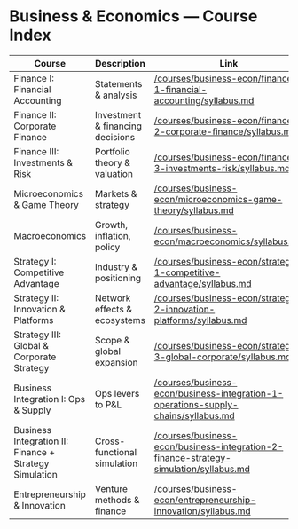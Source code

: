 # Business & Economics — Course Index

| Course | Description | Link |
|---|---|---|
| Finance I: Financial Accounting | Statements & analysis | [/courses/business-econ/finance-1-financial-accounting/syllabus.md](/courses/business-econ/finance-1-financial-accounting/syllabus.md) |
| Finance II: Corporate Finance | Investment & financing decisions | [/courses/business-econ/finance-2-corporate-finance/syllabus.md](/courses/business-econ/finance-2-corporate-finance/syllabus.md) |
| Finance III: Investments & Risk | Portfolio theory & valuation | [/courses/business-econ/finance-3-investments-risk/syllabus.md](/courses/business-econ/finance-3-investments-risk/syllabus.md) |
| Microeconomics & Game Theory | Markets & strategy | [/courses/business-econ/microeconomics-game-theory/syllabus.md](/courses/business-econ/microeconomics-game-theory/syllabus.md) |
| Macroeconomics | Growth, inflation, policy | [/courses/business-econ/macroeconomics/syllabus.md](/courses/business-econ/macroeconomics/syllabus.md) |
| Strategy I: Competitive Advantage | Industry & positioning | [/courses/business-econ/strategy-1-competitive-advantage/syllabus.md](/courses/business-econ/strategy-1-competitive-advantage/syllabus.md) |
| Strategy II: Innovation & Platforms | Network effects & ecosystems | [/courses/business-econ/strategy-2-innovation-platforms/syllabus.md](/courses/business-econ/strategy-2-innovation-platforms/syllabus.md) |
| Strategy III: Global & Corporate Strategy | Scope & global expansion | [/courses/business-econ/strategy-3-global-corporate/syllabus.md](/courses/business-econ/strategy-3-global-corporate/syllabus.md) |
| Business Integration I: Ops & Supply | Ops levers to P&L | [/courses/business-econ/business-integration-1-operations-supply-chains/syllabus.md](/courses/business-econ/business-integration-1-operations-supply-chains/syllabus.md) |
| Business Integration II: Finance + Strategy Simulation | Cross-functional simulation | [/courses/business-econ/business-integration-2-finance-strategy-simulation/syllabus.md](/courses/business-econ/business-integration-2-finance-strategy-simulation/syllabus.md) |
| Entrepreneurship & Innovation | Venture methods & finance | [/courses/business-econ/entrepreneurship-innovation/syllabus.md](/courses/business-econ/entrepreneurship-innovation/syllabus.md) |
